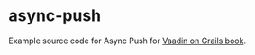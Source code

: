 async-push
==========

Example source code for Async Push for [Vaadin on Grails book](http://ondrej-kvasnovsky.gitbooks.io/vaadin-on-grails/).
